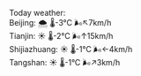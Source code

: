 Today weather:  
Beijing: 🌨  🌡️-3°C 🌬️↖7km/h  
Tianjin: ☀️   🌡️-2°C 🌬️↑15km/h  
Shijiazhuang: ☀️   🌡️-1°C 🌬️←4km/h  
Tangshan: ☀️   🌡️-1°C 🌬️↗3km/h  
